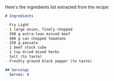 Here's the ingredients list extracted from the recipe:

```markdown
# Ingredients

- Fry Light
- 1 large onion, finely chopped
- 500 g extra-lean minced beef
- 400 g can chopped tomatoes
- 250 g passata
- 1 beef stock cube
- 1 tsp dried mixed herbs
- Salt (to taste)
- Freshly ground black pepper (to taste)

## Servings
- Serves: 4
```